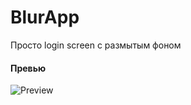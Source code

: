 # BlurApp
Просто login screen с размытым фоном

#### Превью
![Preview](https://drive.google.com/file/d/11P_RyJtVtYztfbU7DUR8ZgG9qPUvXl6r/view?usp=sharing "Preview")
